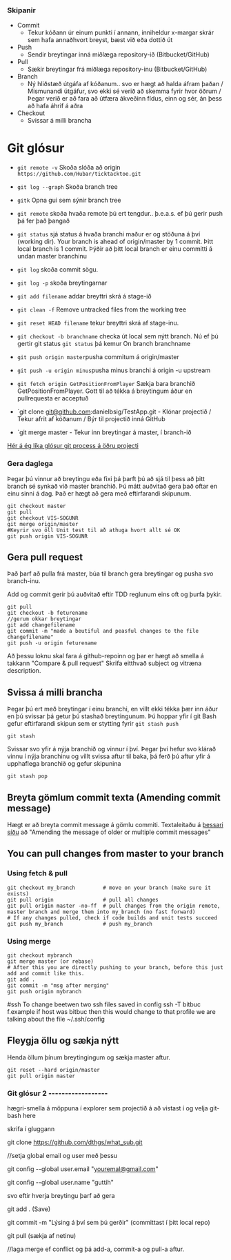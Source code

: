  ### Skipanir
- Commit
    - Tekur kóðann úr einum punkti í annann, inniheldur x-margar skrár sem hafa annaðhvort breyst, bæst við eða dottið út
- Push
    - Sendir breytingar inná miðlæga repository-ið (Bitbucket/GitHub)
- Pull 
    - Sækir breytingar frá miðlæga repository-inu (Bitbucket/GitHub)
- Branch 
    - Ný hliðstæð útgáfa af kóðanum.. svo er hægt að halda áfram þaðan / Mismunandi útgáfur, svo ekki sé verið að skemma fyrir hvor öðrum / Þegar verið er að fara að útfæra ákveðinn fídus, einn og sér, án þess að hafa áhrif á aðra
- Checkout 
    - Svissar á milli brancha

# Git glósur
- `git remote -v` Skoða slóða að origin `https://github.com/Hubar/ticktacktoe.git`
- `git log --graph` Skoða branch tree
- `gitk` Opna gui sem sýnir branch tree
- `git remote` skoða hvaða remote þú ert tengdur.. þ.e.a.s. ef þú gerir push þá fer það þangað
- `git status` sjá status á hvaða branchi maður er og stöðuna á því (working dir).  Your branch is ahead of origin/master by 1 commit.  Þitt local branch is 1 commit.  Þýðir að þitt local branch er einu committi á undan master branchinu
- `git log` skoða commit sögu.
- `git log -p` skoða breytingarnar
- `git add filename` addar breyttri skrá á stage-ið
- `git clean -f` Remove untracked files from the working tree
- `git reset HEAD filename` tekur breyttri skrá af stage-inu.
- `git checkout -b branchname`  checka út local sem nýtt branch.  Nú ef þú gertir git status `git status` þá kemur On branch branchname
- `git push origin master`pusha commitum á origin/master
- `git push -u origin minus`pusha minus branchi á origin -u upstream
- `git fetch origin GetPositionFromPlayer` Sækja bara branchið GetPositionFromPlayer.  Gott til að tékka á breytingum áður en pullrequesta er acceptuð
 
-  `git clone git@github.com:danielbsig/TestApp.git - Klónar projectið / Tekur afrit af kóðanum / Býr til projectið inná GitHub
-  `git merge master - Tekur inn breytingar á master, í branch-ið

[Hér á ég líka glósur git process á öðru projecti](https://github.com/guttih/react/blob/master/gitProcess.md)

### Gera daglega
Þegar þú vinnur að breytingu eða fixi þá þarft þú að sjá til þess að þitt branch sé synkað við master branchið.
Þú mátt auðvitað gera það oftar en einu sinni á dag.
Það er hægt að gera með eftirfarandi skipunum.
```shell 
git checkout master
git pull
git checkout VIS-SOGUNR
git merge origin/master
#Keyrir svo öll Unit test til að athuga hvort allt sé OK
git push origin VIS-SOGUNR
```

## Gera pull request
Það þarf að pulla frá master, búa til branch gera breytingar og pusha svo branch-inu.  

Add og commit gerir þú auðvitað eftir TDD reglunum eins oft og þurfa þykir.
```
git pull
git checkout -b feturename
//gerum okkar breytingar
git add changefilename
git commit -m "made a beutiful and peasful changes to the file changefilename"
git push -u origin feturename
```
Að þessu loknu skal fara á github-repoinn og þar er hægt að smella á takkann "Compare & pull request"
Skrifa eitthvað subject og vitræna description. 

## Svissa á milli brancha
Þegar þú ert með breytingar í einu branchi, en villt ekki tékka þær inn áður en þú svissar þá getur þú stashað breytingunum.
Þú hoppar yfir í git Bash
gefur eftirfarandi skipun sem er stytting fyrir `git stash push`
```
git stash
```
Svissar svo yfir á nýja branchið og vinnur í því.
Þegar því hefur svo klárað vinnu í nýja branchinu og villt svissa aftur til baka, þá ferð þú aftur yfir á upphaflega branchið og gefur skipunina 
```
git stash pop
```
## Breyta gömlum commit texta (Amending commit message)
Hægt er að breyta commit message á gömlu commiti. Textaleitaðu á [þessari síðu](https://help.github.com/articles/changing-a-commit-message/#commit-has-not-been-pushed-online) að "Amending the message of older or multiple commit messages"


## You can pull changes from master to your branch
### Using fetch & pull
```shell 
git checkout my_branch         # move on your branch (make sure it exists)
git pull origin                # pull all changes
git pull origin master -no-ff  # pull changes from the origin remote, master branch and merge them into my_branch (no fast forward)
# If any changes pulled, check if code builds and unit tests succeed
git push my_branch             # push my_branch
```
### Using merge
```shell 
git checkout mybranch
git merge master (or rebase)
# After this you are directly pushing to your branch, before this just add and commit like this.
git add .
git commit -m "msg after merging"
git push origin mybranch
```
#ssh
To change beetwen two ssh files saved in config ssh -T bitbuc
f.example if host was bitbuc then this would change to that profile
we are talking about the file ~/.ssh/config


## Fleygja öllu og sækja nýtt
Henda öllum þínum breytingingum og sækja master aftur.
```
git reset --hard origin/master
git pull origin master
```


### Git glósur 2   ------------------

hægri-smella á möppuna í explorer sem projectið á að vistast í og velja git-bash here
 
skrifa í gluggann
 
git clone https://github.com/dthgs/what_sub.git
 
//setja global email og user með þessu
 
git config --global user.email "youremal@gmail.com"
 
git config --global user.name "guttih"
 
svo eftir hverja breytingu þarf að gera
 
git add . (Save)
 
git commit -m "Lýsing á því sem þú gerðir" (committast í þitt local repo)
 
git pull (sækja af netinu)
 
//laga merge ef conflict og þá add-a, commit-a og pull-a aftur.
 

 





